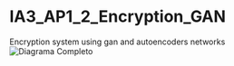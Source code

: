 # IA3_AP1_2_Encryption_GAN
Encryption system using gan and autoencoders networks
![Diagrama Completo](https://user-images.githubusercontent.com/73382103/110249593-2136b000-7f77-11eb-8d9f-716760e32fd6.png)
